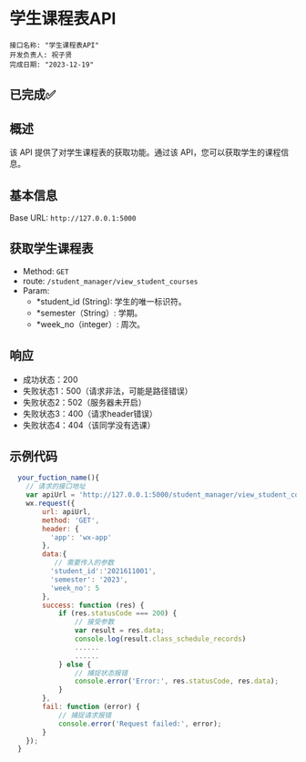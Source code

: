 # 学生课程表API
```
接口名称: "学生课程表API"
开发负责人: 祝子贤
完成日期: "2023-12-19"
```

## **已完成**✅


## 概述
该 API 提供了对学生课程表的获取功能。通过该 API，您可以获取学生的课程信息。

## 基本信息
Base URL: `http://127.0.0.1:5000`


## 获取学生课程表
- Method: `GET`
- route: `/student_manager/view_student_courses`
- Param:
  - *student_id (String): 学生的唯一标识符。
  - *semester（String）: 学期。
  - *week_no（integer）: 周次。

## 响应
- 成功状态：200
- 失败状态1：500（请求非法，可能是路径错误）
- 失败状态2：502（服务器未开启）
- 失败状态3：400（请求header错误）
- 失败状态4：404（该同学没有选课）

## 示例代码
```Javascript
  your_fuction_name(){
    // 请求的接口地址
    var apiUrl = 'http://127.0.0.1:5000/student_manager/view_student_courses'; 
    wx.request({
        url: apiUrl,
        method: 'GET',
        header: {
          'app': 'wx-app'
        },
        data:{
           // 需要传入的参数
          'student_id':'2021611001',
          'semester': '2023', 
          'week_no': 5
        },
        success: function (res) {
            if (res.statusCode === 200) {
                // 接受参数
                var result = res.data;
                console.log(result.class_schedule_records)
                ......
                ......
            } else {
                // 捕捉状态报错
                console.error('Error:', res.statusCode, res.data);
            }
        },
        fail: function (error) {
            // 捕捉请求报错
            console.error('Request failed:', error);
        }
    });
  }
```

